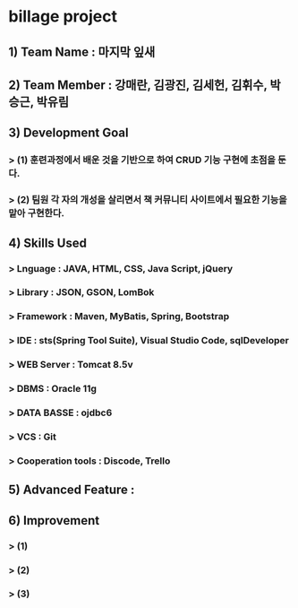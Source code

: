 # billage project

## 1) Team Name : 마지막 잎새

## 2) Team Member : 강매란, 김광진, 김세헌, 김휘수, 박승근, 박유림

## 3) Development Goal
### > (1) 훈련과정에서 배운 것을 기반으로 하여 CRUD 기능 구현에 초점을 둔다.
### > (2) 팀원 각 자의 개성을 살리면서 책 커뮤니티 사이트에서 필요한 기능을 맡아 구현한다.

## 4) Skills Used
### > Lnguage : JAVA, HTML, CSS, Java Script, jQuery
### > Library : JSON, GSON, LomBok
### > Framework : Maven, MyBatis, Spring, Bootstrap
### > IDE : sts(Spring Tool Suite), Visual Studio Code, sqlDeveloper
### > WEB Server : Tomcat 8.5v
### > DBMS : Oracle 11g
### > DATA BASSE : ojdbc6
### > VCS : Git
### > Cooperation tools : Discode, Trello

## 5) Advanced Feature : 

## 6) Improvement
### > (1)
### > (2)
### > (3)
